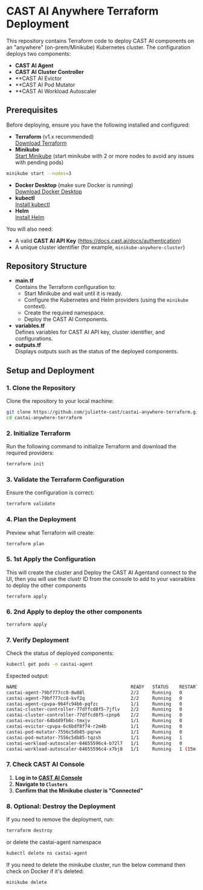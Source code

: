 # CAST AI Anywhere Terraform Deployment

This repository contains Terraform code to deploy CAST AI components on an "anywhere" (on-prem/Minikube) Kubernetes cluster. The configuration deploys two components:

- **CAST AI Agent** 
- **CAST AI Cluster Controller**
- **CAST AI Evictor
- **CAST AI Pod Mutator
- **CAST AI Workload Autoscaler

## Prerequisites

Before deploying, ensure you have the following installed and configured:

- **Terraform** (v1.x recommended)  
  [Download Terraform](https://www.terraform.io/downloads)
- **Minikube**  
  [Start Minikube](https://minikube.sigs.k8s.io/docs/start/) (start minikube with 2 or more nodes to avoid any issues with pending pods)
```sh
minikube start --nodes=3
```
- **Docker Desktop** (make sure Docker is running)  
  [Download Docker Desktop](https://www.docker.com/products/docker-desktop)
- **kubectl**  
  [Install kubectl](https://kubernetes.io/docs/tasks/tools/)
- **Helm**  
  [Install Helm](https://helm.sh/docs/intro/install/)

You will also need:
- A valid **CAST AI API Key** (https://docs.cast.ai/docs/authentication)
- A unique cluster identifier (for example, `minikube-anywhere-cluster`)

## Repository Structure

- **main.tf**  
  Contains the Terraform configuration to:
  - Start Minikube and wait until it is ready.
  - Configure the Kubernetes and Helm providers (using the `minikube` context).
  - Create the required namespace.
  - Deploy the CAST AI Components.
- **variables.tf**  
  Defines variables for CAST AI API key, cluster identifier, and configurations.
- **outputs.tf**  
  Displays outputs such as the status of the deployed components.

## Setup and Deployment

### 1. Clone the Repository

Clone the repository to your local machine:

```sh
git clone https://github.com/juliette-cast/castai-anywhere-terraform.git
cd castai-anywhere-terraform
```

### 2. Initialize Terraform

Run the following command to initialize Terraform and download the required providers:

```sh
terraform init
```

### 3. Validate the Terraform Configuration

Ensure the configuration is correct:

```sh
terraform validate
```

### 4. Plan the Deployment

Preview what Terraform will create:

```sh
terraform plan
```

### 5. 1st Apply the Configuration

This will create the cluster and Deploy the CAST AI Agentand connect to the UI, then you will use the clustr ID from the console to add to your vaoraibles to deploy the other components

```sh
terraform apply
```

### 6. 2nd Apply to deploy the other components

```sh
terraform apply
```

### 7. Verify Deployment

Check the status of deployed components:

```sh
kubectl get pods -n castai-agent
```

Expected output:
```sh
NAME                                          READY   STATUS    RESTARTS   AGE
castai-agent-79bf777cc8-8w88l                 2/2     Running   0             22m
castai-agent-79bf777cc8-kvf2q                 2/2     Running   0             22m
castai-agent-cpvpa-964fc94b6-pqfzc            1/1     Running   0             23m
castai-cluster-controller-77dffcd8f5-7jflv    2/2     Running   0             19m
castai-cluster-controller-77dffcd8f5-cpnp6    2/2     Running   0             19m
castai-evictor-64bdd9fb6c-tmxjv               1/1     Running   0             37s
castai-evictor-cpvpa-6c6bdf8f74-r2m4b         1/1     Running   0             37s
castai-pod-mutator-7556c5db85-pqrwx           1/1     Running   0             16m
castai-pod-mutator-7556c5db85-tqzsh           1/1     Running   1             16m
castai-workload-autoscaler-64655596c4-b72l7   1/1     Running   0             15m
castai-workload-autoscaler-64655596c4-x7bj8   1/1     Running   1 (15m ago)   15m
```

### 7. Check CAST AI Console

1. **Log in to [CAST AI Console](https://app.cast.ai)**
2. **Navigate to `Clusters`**
3. **Confirm that the Minikube cluster is "Connected"**

### 8. Optional: Destroy the Deployment

If you need to remove the deployment, run:

```sh
terraform destroy
```
or delete the castai-agent namespace
```sh
kubectl delete ns castai-agent
```
If you need to delete the minikube cluster, run the below command then check on Docker if it's deleted:

```sh
minikube delete
```
